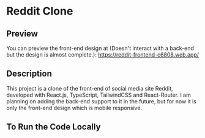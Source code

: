# Reddit Clone

## Preview
You can preview the front-end design at (Doesn't interact with a back-end but the design is almost complete.): https://reddit-frontend-c6808.web.app/

## Description
This project is a clone of the front-end of social media site Reddit, developed with React.js, TypeScript, TailwindCSS and React-Router.
I am planning on adding the back-end support to it in the future, but for now it is only the front-end design which is mobile responsive.


## To Run the Code Locally

```

```